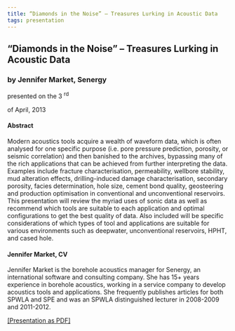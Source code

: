 ```yaml
---
title: “Diamonds in the Noise” – Treasures Lurking in Acoustic Data
tags: presentation 
---
```



		
<h2>
“Diamonds in the Noise” – Treasures Lurking in Acoustic Data
</h2>

 



		
<h3>
by Jennifer Market, Senergy
</h3>

 



 
<p>
presented on the 3
<sup>
rd
</sup>

 of April, 2013
</p>

	

 
<h4>
Abstract
</h4>



		

		
<p>
Modern acoustics tools acquire a wealth of waveform data, which is often analysed for one specific purpose (i.e. pore pressure prediction, porosity, or seismic correlation) and then banished to the archives, bypassing many of the rich applications that can be achieved from further interpreting the data. Examples include fracture characterisation, permeability, wellbore stability, mud alteration effects, drilling-induced damage characterisation, secondary porosity, facies determination, hole size, cement bond quality, geosteering and production optimisation in conventional and unconventional reservoirs.  This presentation will review the myriad uses of sonic data as well as recommend which tools are suitable to each application and optimal configurations to get the best quality of data.  Also included will be specific considerations of which types of tool and applications are suitable for various environments such as deepwater, unconventional reservoirs, HPHT, and cased hole.
</p>





		
<h4>
Jennifer Market, CV
</h4>





		
<p>
Jennifer Market is the borehole acoustics manager for Senergy, an international software and consulting company.  She has 15+ years experience in borehole acoustics, working in a service company to develop acoustics tools and applications.  She frequently publishes articles for both SPWLA and SPE and was an SPWLA distinguished lecturer in 2008-2009 and 2011-2012.

        
</p>



 	     
<a href="Apr13.pdf">
[Presentation as PDF]
</a>



	

